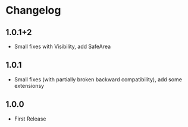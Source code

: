 # Changelog

## 1.0.1+2
- Small fixes with Visibility, add SafeArea

## 1.0.1
- Small fixes (with partially broken backward compatibility), add some extensionsy

## 1.0.0
- First Release
